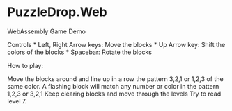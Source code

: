 # PuzzleDrop.Web
WebAssembly Game Demo

Controls
    * Left, Right Arrow keys: Move the blocks 
    * Up Arrow key: Shift the colors of the blocks
    * Spacebar: Rotate the blocks

How to play:

Move the blocks around and line up in a row the pattern 3,2,1 or 1,2,3 of the same color.
A flashing block will match any number or color in the pattern 1,2,3 or 3,2,1
Keep clearing blocks and move through the levels
Try to read level 7.

